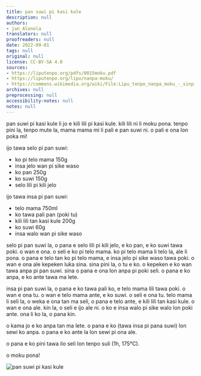 ```yaml
---
title: pan suwi pi kasi kule
description: null
authors:
- jan Alonola
translators: null
proofreaders: null
date: 2022-09-01
tags: null
original: null
license: CC-BY-SA 4.0
sources:
- https://liputenpo.org/pdfs/0015moku.pdf
- https://liputenpo.org/lipu/nanpa-moku/
- https://commons.wikimedia.org/wiki/File:Lipu_tenpo_nanpa_moku_-_sinpin.svg
archives: null
preprocessing: null
accessibility-notes: null
notes: null
---
```


pan suwi pi kasi kule li jo e kili lili pi kasi kule. kili lili ni li moku pona. tenpo pini la, tenpo mute la, mama mama mi li pali e pan suwi ni. o pali e ona lon poka mi!

ijo tawa selo pi pan suwi:

- ko pi telo mama 150g
- insa jelo wan pi sike waso
- ko pan 250g
- ko suwi 150g
- selo lili pi kili jelo

ijo tawa insa pi pan suwi:

- telo mama 750ml
- ko tawa pali pan (poki tu)
- kili lili tan kasi kule 200g
- ko suwi 60g
- insa walo wan pi sike waso

selo pi pan suwi la, o pana e selo lili pi kili jelo, e ko pan, e ko suwi tawa poki. o wan e ona. o seli e ko pi telo mama. ko pi telo mama li telo la, ale li pona. o pana e telo tan ko pi telo mama, e insa jelo pi sike waso tawa poki. o wan e ona ale kepeken luka sina. sina pini la, o tu e ko. o kepeken e ko wan tawa anpa pi pan suwi. sina o pana e ona lon anpa pi poki seli. o pana e ko anpa, e ko ante tawa ma lete.

insa pi pan suwi la, o pana e ko tawa pali ko, e telo mama lili tawa poki. o wan e ona tu. o wan e telo mama ante, e ko suwi. o seli e ona tu. telo mama li seli la, o weka e ona tan ma seli, o pana e telo ante, e kili lili tan kasi kule. o wan e ona ale. kin la, o seli e ijo ale ni. o ko e insa walo pi sike walo lon poki ante. ona li ko la, o pana kin.

o kama jo e ko anpa tan ma lete. o pana e ko (tawa insa pi pana suwi) lon sewi ko anpa. o pana e ko ante la lon sewi pi ona ale.

o pana e ko pini tawa ilo seli lon tenpo suli (1h, 175°C).

o moku pona!

![pan suwi pi kasi kule](https://upload.wikimedia.org/wikipedia/commons/2/23/Lipu_tenpo_nanpa_moku_-_sinpin.svg)